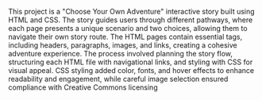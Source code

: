 This project is a "Choose Your Own Adventure" interactive story built using HTML and CSS. The story guides users through different pathways, where each page presents a unique scenario and two choices, allowing them to navigate their own story route. The HTML pages contain essential tags, including headers, paragraphs, images, and links, creating a cohesive adventure experience. The process involved planning the story flow, structuring each HTML file with navigational links, and styling with CSS for visual appeal. CSS styling added color, fonts, and hover effects to enhance readability and engagement, while careful image selection ensured compliance with Creative Commons licensing
